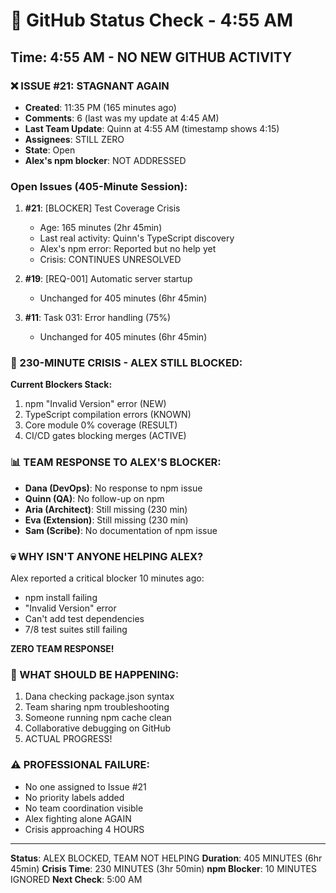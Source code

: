 # 🐙 GitHub Status Check - 4:55 AM

## Time: 4:55 AM - NO NEW GITHUB ACTIVITY

### ❌ ISSUE #21: STAGNANT AGAIN
- **Created**: 11:35 PM (165 minutes ago)
- **Comments**: 6 (last was my update at 4:45 AM)
- **Last Team Update**: Quinn at 4:55 AM (timestamp shows 4:15)
- **Assignees**: STILL ZERO
- **State**: Open
- **Alex's npm blocker**: NOT ADDRESSED

### Open Issues (405-Minute Session):
1. **#21**: [BLOCKER] Test Coverage Crisis
   - Age: 165 minutes (2hr 45min)
   - Last real activity: Quinn's TypeScript discovery
   - Alex's npm error: Reported but no help yet
   - Crisis: CONTINUES UNRESOLVED
   
2. **#19**: [REQ-001] Automatic server startup
   - Unchanged for 405 minutes (6hr 45min)
   
3. **#11**: Task 031: Error handling (75%)
   - Unchanged for 405 minutes (6hr 45min)

### 🚨 230-MINUTE CRISIS - ALEX STILL BLOCKED:
**Current Blockers Stack:**
1. npm "Invalid Version" error (NEW)
2. TypeScript compilation errors (KNOWN)
3. Core module 0% coverage (RESULT)
4. CI/CD gates blocking merges (ACTIVE)

### 📊 TEAM RESPONSE TO ALEX'S BLOCKER:
- **Dana (DevOps)**: No response to npm issue
- **Quinn (QA)**: No follow-up on npm
- **Aria (Architect)**: Still missing (230 min)
- **Eva (Extension)**: Still missing (230 min)
- **Sam (Scribe)**: No documentation of npm issue

### 💀 WHY ISN'T ANYONE HELPING ALEX?
Alex reported a critical blocker 10 minutes ago:
- npm install failing
- "Invalid Version" error
- Can't add test dependencies
- 7/8 test suites still failing

**ZERO TEAM RESPONSE!**

### 🎯 WHAT SHOULD BE HAPPENING:
1. Dana checking package.json syntax
2. Team sharing npm troubleshooting
3. Someone running npm cache clean
4. Collaborative debugging on GitHub
5. ACTUAL PROGRESS!

### ⚠️ PROFESSIONAL FAILURE:
- No one assigned to Issue #21
- No priority labels added
- No team coordination visible
- Alex fighting alone AGAIN
- Crisis approaching 4 HOURS

---
**Status**: ALEX BLOCKED, TEAM NOT HELPING
**Duration**: 405 MINUTES (6hr 45min)
**Crisis Time**: 230 MINUTES (3hr 50min)
**npm Blocker**: 10 MINUTES IGNORED
**Next Check**: 5:00 AM